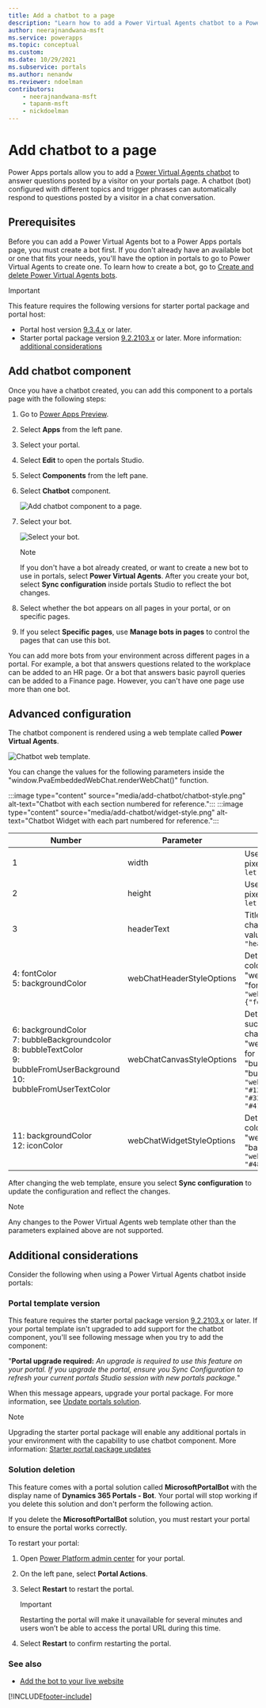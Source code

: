 ```yaml
---
title: Add a chatbot to a page
description: "Learn how to add a Power Virtual Agents chatbot to a Power Apps portals page to automatically answer questions posted by a visitor in a chat conversation."
author: neerajnandwana-msft
ms.service: powerapps
ms.topic: conceptual
ms.custom: 
ms.date: 10/29/2021
ms.subservice: portals
ms.author: nenandw
ms.reviewer: ndoelman
contributors:
    - neerajnandwana-msft
    - tapanm-msft
    - nickdoelman
---
```


# Add chatbot to a page

Power Apps portals allow you to add a [Power Virtual Agents chatbot](/power-virtual-agents/fundamentals-what-is-power-virtual-agents) to answer questions posted by a visitor on your portals page. A chatbot (bot) configured with different topics and trigger phrases can automatically respond to questions posted by a visitor in a chat conversation.

## Prerequisites

Before you can add a Power Virtual Agents bot to a Power Apps portals page, you must create a bot first. If you don't already have an available bot or one that fits your needs, you'll have the option in portals to go to Power Virtual Agents to create one. To learn how to create a bot, go to [Create and delete Power Virtual Agents bots](/power-virtual-agents/authoring-first-bot).

> [!IMPORTANT]
> This feature requires the following versions for starter portal package and portal host:
> - Portal host version [9.3.4.x](versions/version-9.3.4.x.md) or later.
> - Starter portal package version [9.2.2103.x](versions/package-version-9.2.2103.md) or later. More information: [additional considerations](#additional-considerations)

## Add chatbot component

Once you have a chatbot created, you can add this component to a portals page with the following steps:

1. Go to [Power Apps Preview](https://make.preview.powerapps.com).

1. Select **Apps** from the left pane.

1. Select your portal.

1. Select **Edit** to open the portals Studio.

1. Select **Components** from the left pane.

1. Select **Chatbot** component.

    ![Add chatbot component to a page.](media/add-chatbot/add-chatbot.png "Add chatbot component to a page")

1. Select your bot.

    ![Select your bot.](media/add-chatbot/select-your-bot.png "Select your bot")

    > [!NOTE]
    > If you don't have a bot already created, or want to create a new bot to use in portals, select **Power Virtual Agents**. After you create your bot, select **Sync configuration** inside portals Studio to reflect the bot changes.

1. Select whether the bot appears on all pages in your portal, or on specific pages.

1. If you select **Specific pages**, use **Manage bots in pages** to control the pages that can use this bot.

You can add more bots from your environment across different pages in a portal. For example, a bot that answers questions related to the workplace can be added to an HR page. Or a bot that answers basic payroll queries can be added to a Finance page. However, you can't have one page use more than one bot.

## Advanced configuration

The chatbot component is rendered using a web template called **Power Virtual Agents**.

![Chatbot web template.](media/add-chatbot/pva-web-template.png "Chatbot web template")

You can change the values for the following parameters inside the "window.PvaEmbeddedWebChat.renderWebChat()" function.

:::image type="content" source="media/add-chatbot/chatbot-style.png" alt-text="Chatbot with each section numbered for reference."::: :::image type="content" source="media/add-chatbot/widget-style.png" alt-text="Chatbot Widget with each part numbered for reference.":::

| Number | Parameter | Value |
| - | - | - |
| 1 | width | Uses variable "chatWidth". To change, update the width in pixels: </br> `let chatWidth = "320px";` |
| 2 | height | Uses variable "chatHeight". To change, update the height in pixels: </br> `let chatHeight =  "480px";` |
| 3 | headerText | Title of the bot. By default, this uses the bot's name. To change, add "headerText" parameter with the bot header value: </br> `"headerText": 'Contoso chatbot';` | 
| 4: fontColor</br>5: backgroundColor | webChatHeaderStyleOptions | Determines header style for the chatbot component, such as color of font and background. To change, update "webChatHeaderStyleOptions" parameter with the values for "fontColor" and "backgroundColor" properties: </br> `"webChatHeaderStyleOptions": {"fontColor":'black',"backgroundColor":'white'}` |
| 6: backgroundColor</br>7: bubbleBackgroundcolor</br>8: bubbleTextColor</br>9: bubbleFromUserBackground</br>10: bubbleFromUserTextColor | webChatCanvasStyleOptions | Determines the chat canvas style for chatbot component, such as the background and bubble backgrounds from the chatbot and the user. To change, update "webChatCanvasStyleOptions" parameters with the values for "backgroundColor", "bubbleBackgroundcolor", "bubbleTextColor", "bubbleFromUserBackground", and "bubbleFromUserTextColor" properties: </br> `"webChatCanvasStyleOptions": {"backgroundColor": "#123FFF","bubbleBackground":"#2340F0","bubbleTextColor": "#323130","bubbleFromUserBackground": "#412644","bubbleFromUserTextColor": "#F345FF"}` |
| 11: backgroundColor</br>12: iconColor | webChatWidgetStyleOptions | Determines the style for the ChatWidget component, such as color of the icon and background. To change, update "webChatWidgetStyleOptions" parameter with the values for "backgroundColor" and "iconColor" properties:</br>`"webChatWidgetStyleOptions": {"backgroundColor": "#486744","iconColor": "#DF234F"}` |

After changing the web template, ensure you select **Sync configuration** to update the configuration and reflect the changes.

> [!NOTE]
> Any changes to the Power Virtual Agents web template other than the parameters explained above are not supported.

## Additional considerations

Consider the following when using a Power Virtual Agents chatbot inside portals:

### Portal template version

This feature requires the starter portal package version [9.2.2103.x](versions/package-version-9.2.2103.md) or later. If your portal template isn't upgraded to add support for the chatbot component, you'll see following message when you try to add the component:

"**Portal upgrade required:** _An upgrade is required to use this feature on your portal. If you upgrade the portal, ensure you Sync Configuration to refresh your current portals Studio session with new portals package._"

When this message appears, upgrade your portal package. For more information, see [Update portals solution](admin/update-portal-solution.md).

> [!NOTE]
> Upgrading the starter portal package will enable any additional portals in your environment with the capability to use chatbot component. More information: [Starter portal package updates](release-updates.md#starter-portal-package-updates)

### Solution deletion

This feature comes with a portal solution called **MicrosoftPortalBot** with the display name of **Dynamics 365 Portals - Bot**. Your portal will stop working if you delete this solution and don't perform the following action.

If you delete the **MicrosoftPortalBot** solution, you must restart your portal to ensure the portal works correctly.

To restart your portal:

1. Open [Power Platform admin center](admin/admin-overview.md) for your portal.
1. On the left pane, select **Portal Actions**.
1. Select **Restart** to restart the portal.

    > [!IMPORTANT]
    > Restarting the portal will make it unavailable for several minutes and users won’t be able to access the portal URL during this time.

1. Select **Restart** to confirm restarting the portal.

### See also

- [Add the bot to your live website](/power-virtual-agents/publication-connect-bot-to-web-channels)

[!INCLUDE[footer-include](../../includes/footer-banner.md)]
